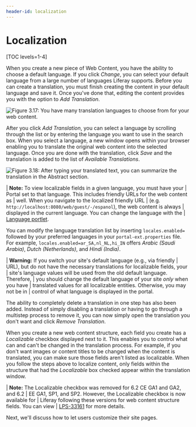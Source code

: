 ```yaml
---
header-id: localization
---
```


# Localization

[TOC levels=1-4]

When you create a new piece of Web Content, you have the ability to choose a
default language. If you click *Change*, you can select your default language
from a large number of languages Liferay supports. Before you can create a
translation, you must finish creating the content in your default language and
save it. Once you've done that, editing the content provides you with the option
to *Add Translation*.

![Figure 3.17: You have many translation languages to choose from for your web content.](../../images/04-web-content-translation.png)

After you click *Add Translation*, you can select a language by scrolling
through the list or by entering the language you want to use in the search box.
When you select a language, a new window opens within your browser enabling you
to translate the original web content into the selected language. Once you are
done with the translation, click *Save* and the translation is added to the list
of *Available Translations*.

![Figure 3.18: After typing your translated text, you can summarize the translation in the *Abstract* section.](../../images/04-web-content-translation-2.png)

| **Note:** To view localizable fields in a given language, you must have your 
| Portal set to that language. This includes friendly URLs for the web content as 
| well. When you navigate to the localized friendly URL 
| (e.g. `http://localhost:8080/web/guest/-/espanol`), the web content is always 
| displayed in the current language. You can change the language with the 
| [Language portlet](https://portal.liferay.dev/docs/6-2/user/-/knowledge_base/u/page-customizations).

You can modify the language translation list by inserting `locales.enabled=`
followed by your preferred languages in your `portal-ext.properties` file. For
example, `locales.enabled=ar_SA,nl_NL,hi_IN` offers *Arabic (Saudi Arabia)*,
*Dutch (Netherlands)*, and *Hindi (India)*.

| **Warning:** If you switch your site's default language (e.g., via friendly
| URL), but do not have the necessary translations for localizable fields, your
| site's language values will be used from the old default language. Therefore,
| you should change the default language of your site *only* when you have
| translated values for all localizable entities. Otherwise, you may not be in
| control of what language is displayed in the portal.

The ability to completely delete a translation in one step has also been added.
Instead of simply disabling a translation or having to go through a multistep
process to remove it, you can now simply open the translation you don't want and
click *Remove Translation*.

When you create a new web content structure, each field you create has a
*Localizable* checkbox displayed next to it. This enables you to control what
can and can't be changed in the translation process. For example, if you don't
want images or content titles to be changed when the content is translated, you
can make sure those fields aren't listed as localizable. When you follow the
steps above to localize content, only fields within the structure that had the
*Localizable* box checked appear within the translation window.

| **Note:** The Localizable checkbox was removed for 6.2 CE GA1 and GA2, and 6.2
| EE GA1, SP1, and SP2. However, the Localizable checkbox is now available for
| Liferay following these versions for web content structure fields. You can view
| [LPS-33161](https://issues.liferay.com/browse/LPS-33161) for more details.

Next, we'll discuss how to let users customize their site pages.
